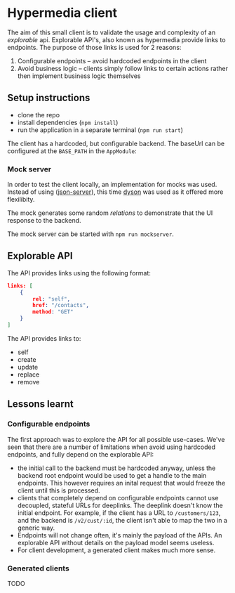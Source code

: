 # Hypermedia client

The aim of this small client is to validate the usage and complexity of an _explorable_ api. Explorable API's, also known as hypermedia provide links to endpoints. The purpose of those links is used for 2 reasons:

1. Configurable endpoints – avoid hardcoded endpoints in the client
2. Avoid business logic – clients simply follow links to certain actions rather then implement business logic themselves

## Setup instructions

- clone the repo
- install dependencies (`npm install`)
- run the application in a separate terminal (`npm run start`)

The client has a hardcoded, but configurable backend. The baseUrl can be configured at the `BASE_PATH` in the `AppModule`:

### Mock server

In order to test the client locally, an implementation for mocks was used. Instead of using ([json-server](https://github.com/typicode/json-server)), this time [dyson](https://github.com/webpro/dyson) was used as it offered more flexilibity.

The mock generates some random _relations_ to demonstrate that the UI response to the backend.

The mock server can be started with `npm run mockserver`.

## Explorable API

The API provides links using the following format:

```json
links: [
    {
        rel: "self",
        href: "/contacts",
        method: "GET"
    }
]
```

The API provides links to:

- self
- create
- update
- replace
- remove

## Lessons learnt

### Configurable endpoints

The first approach was to explore the API for all possible use-cases. We've seen that there are a number of limitations when avoid using hardcoded endpoints, and fully depend on the explorable API:

- the initial call to the backend must be hardcoded anyway, unless the backend root endpoint would be used to get a handle to the main endpoints. This however requires an inital request that would freeze the client until this is processed.
- clients that completely depend on configurable endpoints cannot use decoupled, stateful URLs for deeplinks. The deeplink doesn't know the initial endpoint. For example, if the client has a URL to `/customers/123`, and the backend is `/v2/cust/:id`, the client isn't able to map the two in a generic way.
- Endpoints will not change often, it's mainly the payload of the APIs. An explorable API without details on the payload model seems useless.
- For client development, a generated client makes much more sense.

### Generated clients

TODO
